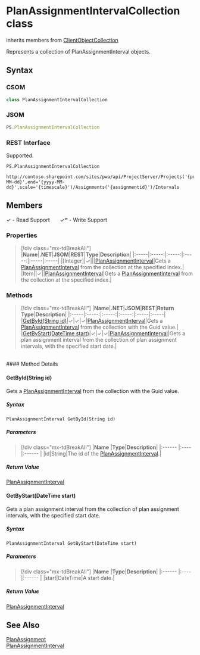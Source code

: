[comment]: # (Name:PlanAssignmentIntervalCollection)
[comment]: # (Name:Microsoft.ProjectServer.PlanAssignmentIntervalCollection)
[comment]: # (Type:class)
[comment]: # (Status:Verified)

# <a name="name"></a>PlanAssignmentIntervalCollection class

inherits members from [ClientObjectCollection<PlanAssignmentInterval>](https://msdn.microsoft.com/EN-US/library/ee539303)<br/>

<a name="description"></a>Represents a collection of PlanAssignmentInterval objects.

## <a name="syntax"></a>Syntax

### CSOM

```cs
class PlanAssignmentIntervalCollection 
```
### JSOM

```javascript
PS.PlanAssignmentIntervalCollection
```
### REST Interface

Supported.

```
PS.PlanAssignmentIntervalCollection

http://contoso.sharepoint.com/sites/pwa/api/ProjectServer/Projects('{projectid}')/GetResourcePlanByUrl(start='{yyyy-MM-dd}',end='{yyyy-MM-dd}',scale='{timescale}')/Assignments('{assignmentid}')/Intervals
```

## <a name="members"></a>Members


&#x2713; - Read Support &nbsp;&nbsp;&nbsp;&nbsp;&nbsp;&nbsp;&#x2713;&#x02B7; - Write Support

### <a name="properties"></a>Properties
> [!div class="mx-tdBreakAll"]
|**Name**|**.NET**|**JSOM**|**REST**|**Type**|**Description**|
|:-----|:-----:|:-----:|:-----:|:-----|:-----|
|<a name="[Integer]"></a>[Integer]|&#x2713;|||[PlanAssignmentInterval](PlanAssignmentInterval.md)|Gets a [PlanAssignmentInterval](PlanAssignmentInterval.md) from the collection at the specified index.|
|<a name="Item"></a>Item||&#x2713;||[PlanAssignmentInterval](PlanAssignmentInterval.md)|Gets a [PlanAssignmentInterval](PlanAssignmentInterval.md) from the collection at the specified index.|

### <a name="methods"></a>Methods
> [!div class="mx-tdBreakAll"]
|**Name**|**.NET**|**JSOM**|**REST**|**Return Type**|**Description**|
|:-----|:-----:|:-----:|:-----:|:-----|:-----|
|[GetById(String id)](#GetById_String_id_)|&#x2713;|&#x2713;|&#x2713;|[PlanAssignmentInterval](PlanAssignmentInterval.md)|Gets a [PlanAssignmentInterval](PlanAssignmentInterval.md) from the collection with the Guid value.|
|[GetByStart(DateTime start)](#GetByStart_DateTime_start_)|&#x2713;|&#x2713;|&#x2713;|[PlanAssignmentInterval](PlanAssignmentInterval.md)|Gets a plan assignment interval from the collection of plan assignment intervals, with the specified start date.|

<br/>
#### Method Details

#### <a name="GetById_String_id_"></a>GetById(String id)
 
Gets a [PlanAssignmentInterval](PlanAssignmentInterval.md) from the collection with the Guid value.

##### Syntax

```
PlanAssignmentInterval GetById(String id)
```

##### Parameters
> [!div class="mx-tdBreakAll"]
|**Name** |**Type**|**Description**|
|:------ |:----|:------ |
|id|String|The id of the [PlanAssignmentInterval](PlanAssignmentInterval.md).|

##### Return Value

[PlanAssignmentInterval](PlanAssignmentInterval.md)

#### <a name="GetByStart_DateTime_start_"></a>GetByStart(DateTime start)
 
Gets a plan assignment interval from the collection of plan assignment intervals, with the specified start date.

##### Syntax

```
PlanAssignmentInterval GetByStart(DateTime start)
```

##### Parameters
> [!div class="mx-tdBreakAll"]
|**Name** |**Type**|**Description**|
|:------ |:----|:------ |
|start|DateTime|A start date.|

##### Return Value

[PlanAssignmentInterval](PlanAssignmentInterval.md)

## <a name="seeAlso"></a>See Also

[PlanAssignment](PlanAssignment.md)<br/>
[PlanAssignmentInterval](PlanAssignmentInterval.md)<br/>
